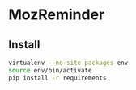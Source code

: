 # MozReminder

## Install
```bash
virtualenv --no-site-packages env
source env/bin/activate
pip install -r requirements
```
